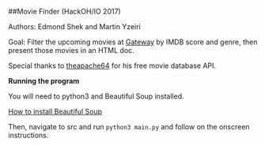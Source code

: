 ##Movie Finder (HackOH/IO 2017)

Authors: Edmond Shek and Martin Yzeiri

Goal: Filter the upcoming movies at [Gateway](gatewayfilmcenter.org) by IMDB score and genre,
then present those movies in an HTML doc.

Special thanks to [theapache64](https://github.com/theapache64/movie_db) for his free movie database API.  

**Running the program**

You will need to python3 and Beautiful Soup installed. 

[How to install Beautiful Soup](https://www.crummy.com/software/BeautifulSoup/bs4/doc/#installing-beautiful-soup)  

Then, navigate to src and run `python3 main.py` and follow on the onscreen instructions.
